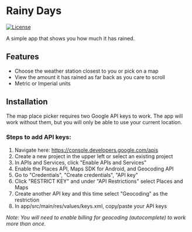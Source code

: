 Rainy Days
=====================
[![License][license-svg]][license-link]

A simple app that shows you how much it has rained.

## Features

- Choose the weather station closest to you or pick on a map
- View the amount it has rained as far back as you care to scroll
- Metric or Imperial units

## Installation

The map place picker requires two Google API keys to work. The app will work without them, but you will only be able to use your current location.

### Steps to add API keys:
1. Navigate here: https://console.developers.google.com/apis
2. Create a new project in the upper left or select an existing project
3. In APIs and Services, click "Enable APIs and Services"
4. Enable the Places API, Maps SDK for Android, and Geocoding API
5. Go to "Credentials", "Create credentials", "API key"
6. Click "RESTRICT KEY" and under "API Restrictions" select Places and Maps
7. Create another API key and this time select "Geocoding" as the restriction
8. In app/src/main/res/values/keys.xml, copy/paste your API keys

*Note: You will need to enable billing for geocoding (autocomplete) to work more than once.*

[license-link]: https://github.com/percula/RainyDays/blob/master/LICENSE.
[license-svg]: https://img.shields.io/:license-mit-blue.svg?style=flat
